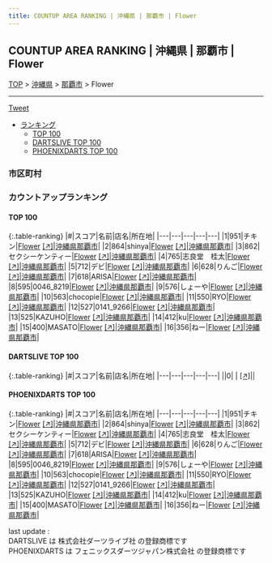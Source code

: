 ```yaml
---
title: COUNTUP AREA RANKING | 沖縄県 | 那覇市 | Flower
---
```

## COUNTUP AREA RANKING | 沖縄県 | 那覇市 | Flower

[TOP](/darts/rank/) > [沖縄県](/darts/rank/沖縄県/) > [那覇市](/darts/rank/沖縄県/那覇市/) > Flower

___

<a href="https://twitter.com/share?ref_src=twsrc%5Etfw" data-text="COUNTUP AREA RANKING | 沖縄県那覇市Flower" class="twitter-share-button" data-hashtags="DARTSLIVE,PHOENIXDARTS,darts,ダーツ" data-show-count="false">Tweet</a>

* [ランキング](#カウントアップランキング)
    * [TOP 100](#top-100)
    * [DARTSLIVE TOP 100](#dartslive-top-100)
    * [PHOENIXDARTS TOP 100](#phoenixdarts-top-100)

### 市区町村

<ul>

</ul>

### カウントアップランキング

#### TOP 100



{:.table-ranking}
|#|スコア|名前|店名|所在地|
|---|---|---|---|---|
|1|951|<span class="rank-name-pd">チキン</span>|<a href="/darts/rank/shops/82872.html">Flower</a> <a href="https://vs.phoenixdarts.com/jp/shop/shopDetailInfo/s_82872?s_seq=82872">[↗]</a>|<a href="/darts/rank/沖縄県/那覇市">沖縄県那覇市</a>|
|2|864|<span class="rank-name-pd">shinya</span>|<a href="/darts/rank/shops/82872.html">Flower</a> <a href="https://vs.phoenixdarts.com/jp/shop/shopDetailInfo/s_82872?s_seq=82872">[↗]</a>|<a href="/darts/rank/沖縄県/那覇市">沖縄県那覇市</a>|
|3|862|<span class="rank-name-pd">セクシーケンティー</span>|<a href="/darts/rank/shops/82872.html">Flower</a> <a href="https://vs.phoenixdarts.com/jp/shop/shopDetailInfo/s_82872?s_seq=82872">[↗]</a>|<a href="/darts/rank/沖縄県/那覇市">沖縄県那覇市</a>|
|4|765|<span class="rank-name-pd">志良堂　桂太</span>|<a href="/darts/rank/shops/82872.html">Flower</a> <a href="https://vs.phoenixdarts.com/jp/shop/shopDetailInfo/s_82872?s_seq=82872">[↗]</a>|<a href="/darts/rank/沖縄県/那覇市">沖縄県那覇市</a>|
|5|712|<span class="rank-name-pd">デビ</span>|<a href="/darts/rank/shops/82872.html">Flower</a> <a href="https://vs.phoenixdarts.com/jp/shop/shopDetailInfo/s_82872?s_seq=82872">[↗]</a>|<a href="/darts/rank/沖縄県/那覇市">沖縄県那覇市</a>|
|6|628|<span class="rank-name-pd">りんご</span>|<a href="/darts/rank/shops/82872.html">Flower</a> <a href="https://vs.phoenixdarts.com/jp/shop/shopDetailInfo/s_82872?s_seq=82872">[↗]</a>|<a href="/darts/rank/沖縄県/那覇市">沖縄県那覇市</a>|
|7|618|<span class="rank-name-pd">ARISA</span>|<a href="/darts/rank/shops/82872.html">Flower</a> <a href="https://vs.phoenixdarts.com/jp/shop/shopDetailInfo/s_82872?s_seq=82872">[↗]</a>|<a href="/darts/rank/沖縄県/那覇市">沖縄県那覇市</a>|
|8|595|<span class="rank-name-pd">0046_8219</span>|<a href="/darts/rank/shops/82872.html">Flower</a> <a href="https://vs.phoenixdarts.com/jp/shop/shopDetailInfo/s_82872?s_seq=82872">[↗]</a>|<a href="/darts/rank/沖縄県/那覇市">沖縄県那覇市</a>|
|9|576|<span class="rank-name-pd">しょーや</span>|<a href="/darts/rank/shops/82872.html">Flower</a> <a href="https://vs.phoenixdarts.com/jp/shop/shopDetailInfo/s_82872?s_seq=82872">[↗]</a>|<a href="/darts/rank/沖縄県/那覇市">沖縄県那覇市</a>|
|10|563|<span class="rank-name-pd">chocopie</span>|<a href="/darts/rank/shops/82872.html">Flower</a> <a href="https://vs.phoenixdarts.com/jp/shop/shopDetailInfo/s_82872?s_seq=82872">[↗]</a>|<a href="/darts/rank/沖縄県/那覇市">沖縄県那覇市</a>|
|11|550|<span class="rank-name-pd">RYO</span>|<a href="/darts/rank/shops/82872.html">Flower</a> <a href="https://vs.phoenixdarts.com/jp/shop/shopDetailInfo/s_82872?s_seq=82872">[↗]</a>|<a href="/darts/rank/沖縄県/那覇市">沖縄県那覇市</a>|
|12|527|<span class="rank-name-pd">0141_9266</span>|<a href="/darts/rank/shops/82872.html">Flower</a> <a href="https://vs.phoenixdarts.com/jp/shop/shopDetailInfo/s_82872?s_seq=82872">[↗]</a>|<a href="/darts/rank/沖縄県/那覇市">沖縄県那覇市</a>|
|13|525|<span class="rank-name-pd">KAZUHO</span>|<a href="/darts/rank/shops/82872.html">Flower</a> <a href="https://vs.phoenixdarts.com/jp/shop/shopDetailInfo/s_82872?s_seq=82872">[↗]</a>|<a href="/darts/rank/沖縄県/那覇市">沖縄県那覇市</a>|
|14|412|<span class="rank-name-pd">ku</span>|<a href="/darts/rank/shops/82872.html">Flower</a> <a href="https://vs.phoenixdarts.com/jp/shop/shopDetailInfo/s_82872?s_seq=82872">[↗]</a>|<a href="/darts/rank/沖縄県/那覇市">沖縄県那覇市</a>|
|15|400|<span class="rank-name-pd">MASATO</span>|<a href="/darts/rank/shops/82872.html">Flower</a> <a href="https://vs.phoenixdarts.com/jp/shop/shopDetailInfo/s_82872?s_seq=82872">[↗]</a>|<a href="/darts/rank/沖縄県/那覇市">沖縄県那覇市</a>|
|16|356|<span class="rank-name-pd">ねー</span>|<a href="/darts/rank/shops/82872.html">Flower</a> <a href="https://vs.phoenixdarts.com/jp/shop/shopDetailInfo/s_82872?s_seq=82872">[↗]</a>|<a href="/darts/rank/沖縄県/那覇市">沖縄県那覇市</a>|


#### DARTSLIVE TOP 100



{:.table-ranking}
|#|スコア|名前|店名|所在地|
|---|---|---|---|---|
||0|<span class="rank-name-dl"> </span>|<a href="/darts/rank/shops/.html"></a> <a href="">[↗]</a>|<a href="/darts/rank//"></a>|


#### PHOENIXDARTS TOP 100



{:.table-ranking}
|#|スコア|名前|店名|所在地|
|---|---|---|---|---|
|1|951|<span class="rank-name-pd">チキン</span>|<a href="/darts/rank/shops/82872.html">Flower</a> <a href="https://vs.phoenixdarts.com/jp/shop/shopDetailInfo/s_82872?s_seq=82872">[↗]</a>|<a href="/darts/rank/沖縄県/那覇市">沖縄県那覇市</a>|
|2|864|<span class="rank-name-pd">shinya</span>|<a href="/darts/rank/shops/82872.html">Flower</a> <a href="https://vs.phoenixdarts.com/jp/shop/shopDetailInfo/s_82872?s_seq=82872">[↗]</a>|<a href="/darts/rank/沖縄県/那覇市">沖縄県那覇市</a>|
|3|862|<span class="rank-name-pd">セクシーケンティー</span>|<a href="/darts/rank/shops/82872.html">Flower</a> <a href="https://vs.phoenixdarts.com/jp/shop/shopDetailInfo/s_82872?s_seq=82872">[↗]</a>|<a href="/darts/rank/沖縄県/那覇市">沖縄県那覇市</a>|
|4|765|<span class="rank-name-pd">志良堂　桂太</span>|<a href="/darts/rank/shops/82872.html">Flower</a> <a href="https://vs.phoenixdarts.com/jp/shop/shopDetailInfo/s_82872?s_seq=82872">[↗]</a>|<a href="/darts/rank/沖縄県/那覇市">沖縄県那覇市</a>|
|5|712|<span class="rank-name-pd">デビ</span>|<a href="/darts/rank/shops/82872.html">Flower</a> <a href="https://vs.phoenixdarts.com/jp/shop/shopDetailInfo/s_82872?s_seq=82872">[↗]</a>|<a href="/darts/rank/沖縄県/那覇市">沖縄県那覇市</a>|
|6|628|<span class="rank-name-pd">りんご</span>|<a href="/darts/rank/shops/82872.html">Flower</a> <a href="https://vs.phoenixdarts.com/jp/shop/shopDetailInfo/s_82872?s_seq=82872">[↗]</a>|<a href="/darts/rank/沖縄県/那覇市">沖縄県那覇市</a>|
|7|618|<span class="rank-name-pd">ARISA</span>|<a href="/darts/rank/shops/82872.html">Flower</a> <a href="https://vs.phoenixdarts.com/jp/shop/shopDetailInfo/s_82872?s_seq=82872">[↗]</a>|<a href="/darts/rank/沖縄県/那覇市">沖縄県那覇市</a>|
|8|595|<span class="rank-name-pd">0046_8219</span>|<a href="/darts/rank/shops/82872.html">Flower</a> <a href="https://vs.phoenixdarts.com/jp/shop/shopDetailInfo/s_82872?s_seq=82872">[↗]</a>|<a href="/darts/rank/沖縄県/那覇市">沖縄県那覇市</a>|
|9|576|<span class="rank-name-pd">しょーや</span>|<a href="/darts/rank/shops/82872.html">Flower</a> <a href="https://vs.phoenixdarts.com/jp/shop/shopDetailInfo/s_82872?s_seq=82872">[↗]</a>|<a href="/darts/rank/沖縄県/那覇市">沖縄県那覇市</a>|
|10|563|<span class="rank-name-pd">chocopie</span>|<a href="/darts/rank/shops/82872.html">Flower</a> <a href="https://vs.phoenixdarts.com/jp/shop/shopDetailInfo/s_82872?s_seq=82872">[↗]</a>|<a href="/darts/rank/沖縄県/那覇市">沖縄県那覇市</a>|
|11|550|<span class="rank-name-pd">RYO</span>|<a href="/darts/rank/shops/82872.html">Flower</a> <a href="https://vs.phoenixdarts.com/jp/shop/shopDetailInfo/s_82872?s_seq=82872">[↗]</a>|<a href="/darts/rank/沖縄県/那覇市">沖縄県那覇市</a>|
|12|527|<span class="rank-name-pd">0141_9266</span>|<a href="/darts/rank/shops/82872.html">Flower</a> <a href="https://vs.phoenixdarts.com/jp/shop/shopDetailInfo/s_82872?s_seq=82872">[↗]</a>|<a href="/darts/rank/沖縄県/那覇市">沖縄県那覇市</a>|
|13|525|<span class="rank-name-pd">KAZUHO</span>|<a href="/darts/rank/shops/82872.html">Flower</a> <a href="https://vs.phoenixdarts.com/jp/shop/shopDetailInfo/s_82872?s_seq=82872">[↗]</a>|<a href="/darts/rank/沖縄県/那覇市">沖縄県那覇市</a>|
|14|412|<span class="rank-name-pd">ku</span>|<a href="/darts/rank/shops/82872.html">Flower</a> <a href="https://vs.phoenixdarts.com/jp/shop/shopDetailInfo/s_82872?s_seq=82872">[↗]</a>|<a href="/darts/rank/沖縄県/那覇市">沖縄県那覇市</a>|
|15|400|<span class="rank-name-pd">MASATO</span>|<a href="/darts/rank/shops/82872.html">Flower</a> <a href="https://vs.phoenixdarts.com/jp/shop/shopDetailInfo/s_82872?s_seq=82872">[↗]</a>|<a href="/darts/rank/沖縄県/那覇市">沖縄県那覇市</a>|
|16|356|<span class="rank-name-pd">ねー</span>|<a href="/darts/rank/shops/82872.html">Flower</a> <a href="https://vs.phoenixdarts.com/jp/shop/shopDetailInfo/s_82872?s_seq=82872">[↗]</a>|<a href="/darts/rank/沖縄県/那覇市">沖縄県那覇市</a>|


<div class="footer border-top border-gray-light mt-5 pt-3 text-right text-gray">
    last update : <span style="font-weight: italic" id="foot_last_modified"></span><br />
    DARTSLIVE は 株式会社ダーツライブ社 の登録商標です<br />
    PHOENIXDARTS は フェニックスダーツジャパン株式会社 の登録商標です<br />
</div>

<script src="https://cdnjs.cloudflare.com/ajax/libs/jquery.tablesorter/2.31.3/js/jquery.tablesorter.min.js" integrity="sha512-qzgd5cYSZcosqpzpn7zF2ZId8f/8CHmFKZ8j7mU4OUXTNRd5g+ZHBPsgKEwoqxCtdQvExE5LprwwPAgoicguNg==" crossorigin="anonymous" referrerpolicy="no-referrer"></script>
<link rel="stylesheet" href="https://cdnjs.cloudflare.com/ajax/libs/jquery.tablesorter/2.31.3/css/theme.default.min.css" integrity="sha512-wghhOJkjQX0Lh3NSWvNKeZ0ZpNn+SPVXX1Qyc9OCaogADktxrBiBdKGDoqVUOyhStvMBmJQ8ZdMHiR3wuEq8+w==" crossorigin="anonymous" referrerpolicy="no-referrer" />
<script>
$(function() {
    $(".table-ranking").tablesorter({sortList:[[0, 0]]});
    $("#foot_last_modified").text(formatDate(new Date(document.lastModified), 'yyyy-MM-dd HH:mm:ss'));
});
</script>

<script async src="https://platform.twitter.com/widgets.js" charset="utf-8"></script>